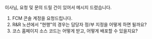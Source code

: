 이사님, 요청 및 문의 드릴 건이 있어서 메시지 드렸습니다.

1. FCM 콘솔 계정을 요청드립니다.
2. R&R 노션에서 "현행"의 경우는 담당자 정/부 지정을 어떻게 하면 될까요?
3. 코스 홈페이지 소스 코드는 어떻게 받고, 어떻게 배포할 수 있을지요?